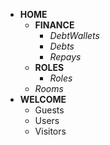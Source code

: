 * **HOME**
  * **FINANCE**
    * *DebtWallets*
    * *Debts*
    * *Repays*
  * **ROLES**
    * *Roles*
  * *Rooms*
* **WELCOME**
  * Guests
  * Users
  * Visitors